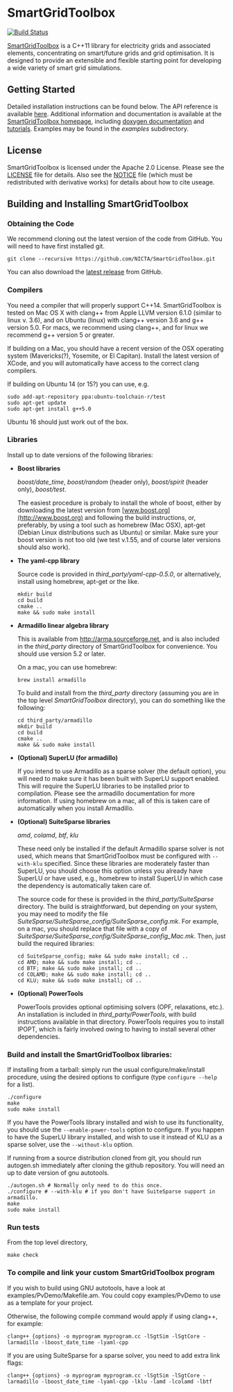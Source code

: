 # SmartGridToolbox

[![Build Status](https://travis-ci.org/NICTA/SmartGridToolbox.svg?branch=master)](https://travis-ci.org/NICTA/SmartGridToolbox)

[SmartGridToolbox](http://nicta.github.io/SmartGridToolbox) is a C++11 library for electricity grids and associated elements, concentrating on smart/future grids and grid optimisation. It is designed to provide an extensible and flexible starting point for developing a wide variety of smart grid simulations.

## Getting Started

Detailed installation instructions can be found below. The API reference is available [here](http://nicta.github.io/SmartGridToolbox/doxygen-doc/html/index.html). Additional information and documentation is available at the [SmartGridToolbox homepage](http://nicta.github.io/SmartGridToolbox), including [doxygen documentation](http://nicta.github.io/SmartGridToolbox/doxygen_docs/index.html) and [tutorials](http://nicta.github.io/SmartGridToolbox/#tutorials). Examples may be found in the *examples* subdirectory.

## License

SmartGridToolbox is licensed under the Apache 2.0 License. Please see the [LICENSE](https://github.com/NICTA/SmartGridToolbox/blob/master/LICENSE) file for details. Also see the [NOTICE](https://github.com/NICTA/SmartGridToolbox/blob/master/NOTICE) file (which must be redistributed with derivative works) for details about how to cite useage.

## Building and Installing SmartGridToolbox

### Obtaining the Code
We recommend cloning out the latest version of the code from GitHub. You will need to have first installed git.

```
git clone --recursive https://github.com/NICTA/SmartGridToolbox.git

```

You can also download the [latest release](https://github.com/NICTA/SmartGridToolbox/releases) from GitHub.

### Compilers

You need a compiler that will properly support C++14. SmartGridToolbox is tested on Mac OS X with clang++ from Apple LLVM version 6.1.0 (similar to linux v. 3.6), and on Ubuntu (linux) with clang++ version 3.6 and g++ version 5.0. For macs, we recommend using clang++, and for linux we recommend g++ version 5 or greater.

If building on a Mac, you should have a recent version of the OSX operating system (Mavericks(?), Yosemite, or El Capitan). Install the latest version of XCode, and you will automatically have access to the correct clang compilers.

If building on Ubuntu 14 (or 15?) you can use, e.g.

```
sudo add-apt-repository ppa:ubuntu-toolchain-r/test
sudo apt-get update
sudo apt-get install g++5.0
```

Ubuntu 16 should just work out of the box.

### Libraries

Install up to date versions of the following libraries:

- **Boost libraries**

    *boost/date\_time*, *boost/random* (header only), *boost/spirit* (header only), *boost/test*.

    The easiest procedure is probaly to install the whole of boost, either by downloading the latest version from [www.boost.org](http://www.boost.org) and following the build instructions, or, preferably, by using a tool such as homebrew (Mac OSX), apt-get (Debian Linux distributions such as Ubuntu) or similar. Make sure your boost version is not too old (we test v.1.55, and of course later versions should also work).

- **The yaml-cpp library**

    Source code is provided in *third\_party/yaml-cpp-0.5.0*, or alternatively, install using homebrew, apt-get or the like.

    ``` 
    mkdir build
    cd build
    cmake ..
    make && sudo make install
    ```

- **Armadillo linear algebra library**

    This is available from http://arma.sourceforge.net, and is also included in the *third\_party* directory of SmartGridToolbox for convenience. You should use version 5.2 or later. 

    On a mac, you can use homebrew:

    ```
    brew install armadillo
    ```

    To build and install from the *third\_party* directory (assuming you are in the top level *SmartGridToolbox* directory), you can do something like the following:

    ```
    cd third_party/armadillo
    mkdir build
    cd build
    cmake ..
    make && sudo make install
    ```

- **(Optional) SuperLU (for armadillo)**

    If you intend to use Armadillo as a sparse solver (the default option), you will need to make sure it has been built with SuperLU support enabled. This will require the SuperLU libraries to be installed prior to compilation. Please see the armadillo documentation for more information. If using homebrew on a mac, all of this is taken care of automatically when you install Armadillo.

- **(Optional) SuiteSparse libraries**

    *amd*, *colamd*, *btf*, *klu*

    These need only be installed if the default Armadillo sparse solver is not used, which means that SmartGridToolbox must be configured with `--with-klu` specified. Since these libraries are moderately faster than SuperLU, you should choose this option unless you already have SuperLU or have used, e.g., homebrew to install SuperLU in which case the dependency is automatically taken care of.

    The source code for these is provided in the *third\_party/SuiteSparse* directory. The build is straightforward, but depending on your system, you may need to modify the file *SuiteSparse/SuiteSparse\_config/SuiteSparse\_config.mk*. For example, on a mac, you should replace that file with a copy of *SuiteSparse/SuiteSparse\_config/SuiteSparse\_config\_Mac.mk*. Then, just build the required libraries:

    ```
    cd SuiteSparse_config; make && sudo make install; cd ..
    cd AMD; make && sudo make install; cd ..
    cd BTF; make && sudo make install; cd ..
    cd COLAMD; make && sudo make install; cd ..
    cd KLU; make && sudo make install; cd ..
    ```

- **(Optional) PowerTools**

    PowerTools provides optional optimising solvers (OPF, relaxations, etc.). An installation is included in *third\_party/PowerTools*, with build instructions available in that directory. PowerTools requires you to install IPOPT, which is fairly involved owing to having to install several other dependencies.

### Build and install the SmartGridToolbox libraries:

If installing from a tarball: simply run the usual configure/make/install procedure, using the desired options to configure (type `configure --help` for a list).

```
./configure
make
sudo make install
```

If you have the PowerTools library installed and wish to use its functionality, you should use the `--enable-power-tools` option to configure. If you happen to have the SuperLU library installed, and wish to use it instead of KLU as a sparse solver, use the `--without-klu` option. 

If running from a source distribution cloned from git, you should run autogen.sh immediately after cloning the github repository. You will need an up to date version of gnu autotools.

```
./autogen.sh # Normally only need to do this once. 
./configure # --with-klu # if you don't have SuiteSparse support in armadillo.
make
sudo make install
```

### Run tests

From the top level directory,

```
make check
```

### To compile and link your custom SmartGridToolbox program

If you wish to build using GNU autotools, have a look at examples/PvDemo/Makefile.am. You could copy examples/PvDemo to use as a template for your project.

Otherwise, the following compile command would apply if using clang++, for example:

```
clang++ {options} -o myprogram myprogram.cc -lSgtSim -lSgtCore -larmadillo -lboost_date_time -lyaml-cpp
```

If you are using SuiteSparse for a sparse solver, you need to add extra link
flags:

```
clang++ {options} -o myprogram myprogram.cc -lSgtSim -lSgtCore -larmadillo -lboost_date_time -lyaml-cpp -lklu -lamd -lcolamd -lbtf
```
